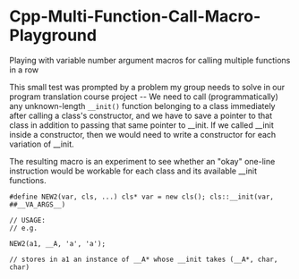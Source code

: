 # Cpp-Multi-Function-Call-Macro-Playground
Playing with variable number argument macros for calling multiple functions in a row

This small test was prompted by a problem my group needs to solve in our program translation course project -- 
We need to call (programmatically) any unknown-length `__init()` function belonging to a class immediately after calling a class's constructor, 
and we have to save a pointer to that class in addition to passing that same pointer to __init.
If we called __init inside a constructor, then we would need to write a constructor for each variation of __init.

The resulting macro is an experiment to see whether an "okay" one-line instruction would be workable for each class and its available __init functions.

    #define NEW2(var, cls, ...) cls* var = new cls(); cls::__init(var, ##__VA_ARGS__)
    
    // USAGE:
    // e.g.
    
    NEW2(a1, __A, 'a', 'a');
    
    // stores in a1 an instance of __A* whose __init takes (__A*, char, char)





